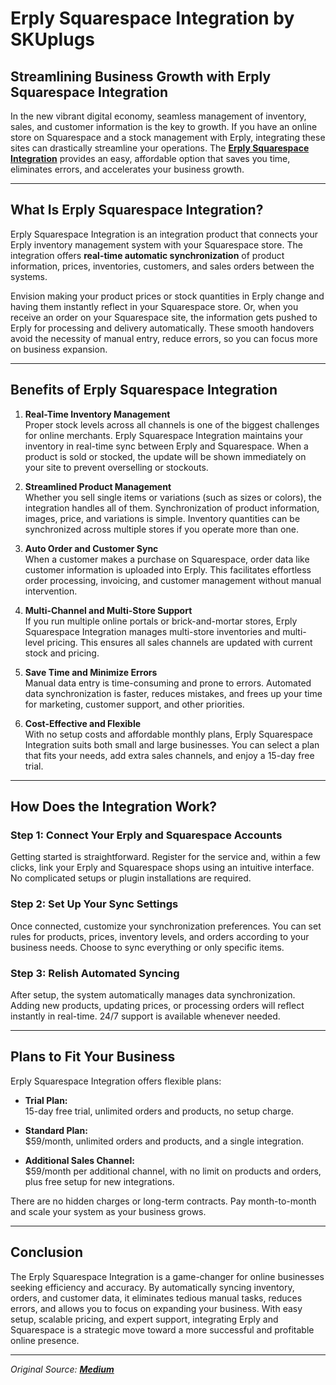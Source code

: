 # Erply Squarespace Integration by SKUplugs

## Streamlining Business Growth with Erply Squarespace Integration

In the new vibrant digital economy, seamless management of inventory, sales, and customer information is the key to growth. If you have an online store on Squarespace and a stock management with Erply, integrating these sites can drastically streamline your operations. The [**Erply Squarespace Integration**](https://skuplugs.com/erply-squarespace-integration/) provides an easy, affordable option that saves you time, eliminates errors, and accelerates your business growth.

---

## What Is Erply Squarespace Integration?

Erply Squarespace Integration is an integration product that connects your Erply inventory management system with your Squarespace store. The integration offers **real-time automatic synchronization** of product information, prices, inventories, customers, and sales orders between the systems.

Envision making your product prices or stock quantities in Erply change and having them instantly reflect in your Squarespace store. Or, when you receive an order on your Squarespace site, the information gets pushed to Erply for processing and delivery automatically. These smooth handovers avoid the necessity of manual entry, reduce errors, so you can focus more on business expansion.

---

## Benefits of Erply Squarespace Integration

1. **Real-Time Inventory Management**  
Proper stock levels across all channels is one of the biggest challenges for online merchants. Erply Squarespace Integration maintains your inventory in real-time sync between Erply and Squarespace. When a product is sold or stocked, the update will be shown immediately on your site to prevent overselling or stockouts.

2. **Streamlined Product Management**  
Whether you sell single items or variations (such as sizes or colors), the integration handles all of them. Synchronization of product information, images, price, and variations is simple. Inventory quantities can be synchronized across multiple stores if you operate more than one.

3. **Auto Order and Customer Sync**  
When a customer makes a purchase on Squarespace, order data like customer information is uploaded into Erply. This facilitates effortless order processing, invoicing, and customer management without manual intervention.

4. **Multi-Channel and Multi-Store Support**  
If you run multiple online portals or brick-and-mortar stores, Erply Squarespace Integration manages multi-store inventories and multi-level pricing. This ensures all sales channels are updated with current stock and pricing.

5. **Save Time and Minimize Errors**  
Manual data entry is time-consuming and prone to errors. Automated data synchronization is faster, reduces mistakes, and frees up your time for marketing, customer support, and other priorities.

6. **Cost-Effective and Flexible**  
With no setup costs and affordable monthly plans, Erply Squarespace Integration suits both small and large businesses. You can select a plan that fits your needs, add extra sales channels, and enjoy a 15-day free trial.

---

## How Does the Integration Work?

### Step 1: Connect Your Erply and Squarespace Accounts  
Getting started is straightforward. Register for the service and, within a few clicks, link your Erply and Squarespace shops using an intuitive interface. No complicated setups or plugin installations are required.

### Step 2: Set Up Your Sync Settings  
Once connected, customize your synchronization preferences. You can set rules for products, prices, inventory levels, and orders according to your business needs. Choose to sync everything or only specific items.

### Step 3: Relish Automated Syncing  
After setup, the system automatically manages data synchronization. Adding new products, updating prices, or processing orders will reflect instantly in real-time. 24/7 support is available whenever needed.

---

## Plans to Fit Your Business

Erply Squarespace Integration offers flexible plans:

- **Trial Plan:**  
  15-day free trial, unlimited orders and products, no setup charge.

- **Standard Plan:**  
  $59/month, unlimited orders and products, and a single integration.

- **Additional Sales Channel:**  
  $59/month per additional channel, with no limit on products and orders, plus free setup for new integrations.

There are no hidden charges or long-term contracts. Pay month-to-month and scale your system as your business grows.

---

## Conclusion

The Erply Squarespace Integration is a game-changer for online businesses seeking efficiency and accuracy. By automatically syncing inventory, orders, and customer data, it eliminates tedious manual tasks, reduces errors, and allows you to focus on expanding your business. With easy setup, scalable pricing, and expert support, integrating Erply and Squarespace is a strategic move toward a more successful and profitable online presence.

---

*Original Source: [**Medium**](https://medium.com/@skuplugs07_77623/erply-squarespace-integration-by-skuplugs-e4d2f310eb12)*
